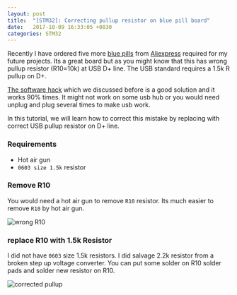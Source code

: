```yaml
---
layout: post
title:  "[STM32]: Correcting pullup resistor on blue pill board"
date:   2017-10-09 16:33:05 +0830
categories: STM32
---
```


Recently I have ordered five more [blue pills][stm32-link] from [Aliexpress][ali-link] required for my future projects. Its a great board but as you might know that this has wrong pullup resistor (R10=10k) at USB D+ line. The USB standard requires a 1.5k R pullup on D+.

[The software hack][soft-hack] which we discussed before is a good solution and it works 90% times. It might not work on some usb hub or you would need unplug and plug several times to make usb work.

In this tutorial, we will learn how to correct this mistake by replacing with correct USB pullup resistor on D+ line.

### Requirements

- Hot air gun
- `0603 size 1.5k` resistor

### Remove R10
You would need a hot air gun to remove `R10` resistor. Its much easier to remove `R10` by hot air gun.

![wrong R10](https://pbs.twimg.com/media/DLrgTQtUEAAmxz-.jpg)
### replace R10 with 1.5k Resistor
I did not have `0603` size 1.5k resistors. I did salvage 2.2k resistor from a broken step up voltage converter.
You can put some solder on R10 solder pads and solder new resistor on R10. 

![corrected pullup](https://pbs.twimg.com/media/DLrgVpIUMAAgKcn.jpg)


[stm32-link]: https://www.aliexpress.com/item/STM32F103C8T6-ARM-STM32-Minimum-System-Development-Board-Module-For-Arduin0/32345958001.html
[soft-hack]: http://amitesh-singh.github.io/stm32/2017/05/27/Overcoming-wrong-pullup-in-blue-pill.html
[ali-link]: http://aliexpress.com
